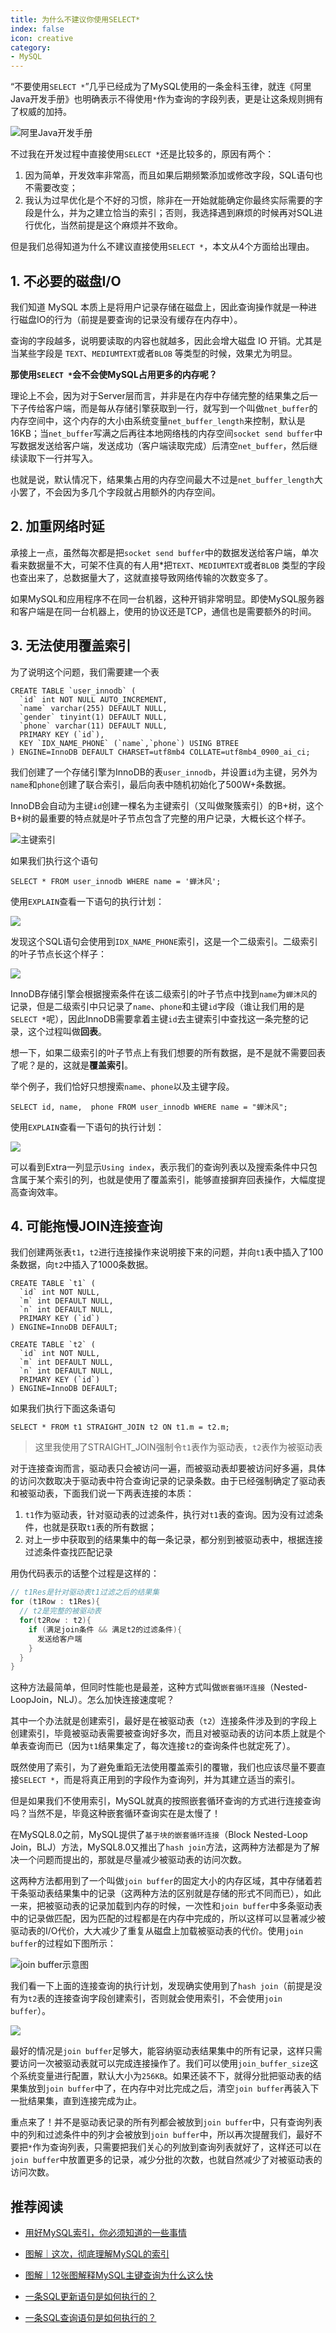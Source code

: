 ```yaml
---
title: 为什么不建议你使用SELECT*
index: false
icon: creative
category:
- MySQL
---
```


“不要使用`SELECT *`”几乎已经成为了MySQL使用的一条金科玉律，就连《阿里Java开发手册》也明确表示不得使用`*`作为查询的字段列表，更是让这条规则拥有了权威的加持。

![阿里Java开发手册](http://qiniu.chanmufeng.com/2022-03-26-022847.png)

不过我在开发过程中直接使用`SELECT *`还是比较多的，原因有两个：

1. 因为简单，开发效率非常高，而且如果后期频繁添加或修改字段，SQL语句也不需要改变；
2. 我认为过早优化是个不好的习惯，除非在一开始就能确定你最终实际需要的字段是什么，并为之建立恰当的索引；否则，我选择遇到麻烦的时候再对SQL进行优化，当然前提是这个麻烦并不致命。

但是我们总得知道为什么不建议直接使用`SELECT *`，本文从4个方面给出理由。

## 1. 不必要的磁盘I/O

我们知道 MySQL 本质上是将用户记录存储在磁盘上，因此查询操作就是一种进行磁盘IO的行为（前提是要查询的记录没有缓存在内存中）。

查询的字段越多，说明要读取的内容也就越多，因此会增大磁盘 IO 开销。尤其是当某些字段是 `TEXT`、`MEDIUMTEXT`或者`BLOB` 等类型的时候，效果尤为明显。

**那使用`SELECT *`会不会使MySQL占用更多的内存呢？**

理论上不会，因为对于Server层而言，并非是在内存中存储完整的结果集之后一下子传给客户端，而是每从存储引擎获取到一行，就写到一个叫做`net_buffer`的内存空间中，这个内存的大小由系统变量`net_buffer_length`来控制，默认是16KB；当`net_buffer`写满之后再往本地网络栈的内存空间`socket send buffer`中写数据发送给客户端，发送成功（客户端读取完成）后清空`net_buffer`，然后继续读取下一行并写入。

也就是说，默认情况下，结果集占用的内存空间最大不过是`net_buffer_length`大小罢了，不会因为多几个字段就占用额外的内存空间。

## 2. 加重网络时延

承接上一点，虽然每次都是把`socket send buffer`中的数据发送给客户端，单次看来数据量不大，可架不住真的有人用*把`TEXT`、`MEDIUMTEXT`或者`BLOB` 类型的字段也查出来了，总数据量大了，这就直接导致网络传输的次数变多了。

如果MySQL和应用程序不在同一台机器，这种开销非常明显。即使MySQL服务器和客户端是在同一台机器上，使用的协议还是TCP，通信也是需要额外的时间。

## 3. 无法使用覆盖索引

为了说明这个问题，我们需要建一个表

```mysql
CREATE TABLE `user_innodb` (
  `id` int NOT NULL AUTO_INCREMENT,
  `name` varchar(255) DEFAULT NULL,
  `gender` tinyint(1) DEFAULT NULL,
  `phone` varchar(11) DEFAULT NULL,
  PRIMARY KEY (`id`),
  KEY `IDX_NAME_PHONE` (`name`,`phone`) USING BTREE
) ENGINE=InnoDB DEFAULT CHARSET=utf8mb4 COLLATE=utf8mb4_0900_ai_ci;
```

我们创建了一个存储引擎为InnoDB的表`user_innodb`，并设置`id`为主键，另外为`name`和`phone`创建了联合索引，最后向表中随机初始化了500W+条数据。

InnoDB会自动为主键`id`创建一棵名为主键索引（又叫做聚簇索引）的B+树，这个B+树的最重要的特点就是叶子节点包含了完整的用户记录，大概长这个样子。

![主键索引](http://qiniu.chanmufeng.com/2022-03-26-055239.png)

如果我们执行这个语句

```mysql
SELECT * FROM user_innodb WHERE name = '蝉沐风';
```

使用`EXPLAIN`查看一下语句的执行计划：

![](http://qiniu.chanmufeng.com/2022-03-26-060403.png)

发现这个SQL语句会使用到`IDX_NAME_PHONE`索引，这是一个二级索引。二级索引的叶子节点长这个样子：

![](http://qiniu.chanmufeng.com/2022-03-26-062618.png)

InnoDB存储引擎会根据搜索条件在该二级索引的叶子节点中找到`name`为`蝉沐风`的记录，但是二级索引中只记录了`name`、`phone`和主键`id`字段（谁让我们用的是`SELECT *`呢），因此InnoDB需要拿着主键`id`去主键索引中查找这一条完整的记录，这个过程叫做**回表**。

想一下，如果二级索引的叶子节点上有我们想要的所有数据，是不是就不需要回表了呢？是的，这就是**覆盖索引**。

举个例子，我们恰好只想搜索`name`、`phone`以及主键字段。

```mysql
SELECT id, name,  phone FROM user_innodb WHERE name = "蝉沐风";
```

使用`EXPLAIN`查看一下语句的执行计划：

![](http://qiniu.chanmufeng.com/2022-03-26-062859.png)

可以看到Extra一列显示`Using index`，表示我们的查询列表以及搜索条件中只包含属于某个索引的列，也就是使用了覆盖索引，能够直接摒弃回表操作，大幅度提高查询效率。

## 4. 可能拖慢JOIN连接查询

我们创建两张表`t1`，`t2`进行连接操作来说明接下来的问题，并向`t1`表中插入了100条数据，向`t2`中插入了1000条数据。

```mysql
CREATE TABLE `t1` (
  `id` int NOT NULL,
  `m` int DEFAULT NULL,
  `n` int DEFAULT NULL,
  PRIMARY KEY (`id`)
) ENGINE=InnoDB DEFAULT;

CREATE TABLE `t2` (
  `id` int NOT NULL,
  `m` int DEFAULT NULL,
  `n` int DEFAULT NULL,
  PRIMARY KEY (`id`)
) ENGINE=InnoDB DEFAULT;
```

如果我们执行下面这条语句

```mysql
SELECT * FROM t1 STRAIGHT_JOIN t2 ON t1.m = t2.m;
```

> 这里我使用了STRAIGHT_JOIN强制令`t1`表作为驱动表，`t2`表作为被驱动表

对于连接查询而言，驱动表只会被访问一遍，而被驱动表却要被访问好多遍，具体的访问次数取决于驱动表中符合查询记录的记录条数。由于已经强制确定了驱动表和被驱动表，下面我们说一下两表连接的本质：

1. `t1`作为驱动表，针对驱动表的过滤条件，执行对`t1`表的查询。因为没有过滤条件，也就是获取`t1`表的所有数据；
2. 对上一步中获取到的结果集中的每一条记录，都分别到被驱动表中，根据连接过滤条件查找匹配记录

用伪代码表示的话整个过程是这样的：

```c
// t1Res是针对驱动表t1过滤之后的结果集
for (t1Row : t1Res){
  // t2是完整的被驱动表
  for(t2Row : t2){
  	if (满足join条件 && 满足t2的过滤条件){
      发送给客户端
    }  
  }
}
```

这种方法最简单，但同时性能也是最差，这种方式叫做`嵌套循环连接`（Nested-LoopJoin，NLJ）。怎么加快连接速度呢？

其中一个办法就是创建索引，最好是在被驱动表（`t2`）连接条件涉及到的字段上创建索引，毕竟被驱动表需要被查询好多次，而且对被驱动表的访问本质上就是个单表查询而已（因为`t1`结果集定了，每次连接`t2`的查询条件也就定死了）。

既然使用了索引，为了避免重蹈无法使用覆盖索引的覆辙，我们也应该尽量不要直接`SELECT *`，而是将真正用到的字段作为查询列，并为其建立适当的索引。

但是如果我们不使用索引，MySQL就真的按照嵌套循环查询的方式进行连接查询吗？当然不是，毕竟这种嵌套循环查询实在是太慢了！

在MySQL8.0之前，MySQL提供了`基于块的嵌套循环连接`（Block Nested-Loop Join，BLJ）方法，MySQL8.0又推出了`hash join`方法，这两种方法都是为了解决一个问题而提出的，那就是尽量减少被驱动表的访问次数。

这两种方法都用到了一个叫做`join buffer`的固定大小的内存区域，其中存储着若干条驱动表结果集中的记录（这两种方法的区别就是存储的形式不同而已），如此一来，把被驱动表的记录加载到内存的时候，一次性和`join buffer`中多条驱动表中的记录做匹配，因为匹配的过程都是在内存中完成的，所以这样可以显著减少被驱动表的I/O代价，大大减少了重复从磁盘上加载被驱动表的代价。使用`join buffer`的过程如下图所示：

![join buffer示意图](http://qiniu.chanmufeng.com/2022-03-26-103918.png)

我们看一下上面的连接查询的执行计划，发现确实使用到了`hash join`（前提是没有为`t2`表的连接查询字段创建索引，否则就会使用索引，不会使用`join buffer`）。

![](http://qiniu.chanmufeng.com/2022-03-26-103915.png)

最好的情况是`join buffer`足够大，能容纳驱动表结果集中的所有记录，这样只需要访问一次被驱动表就可以完成连接操作了。我们可以使用`join_buffer_size`这个系统变量进行配置，默认大小为`256KB`。如果还装不下，就得分批把驱动表的结果集放到`join buffer`中了，在内存中对比完成之后，清空`join buffer`再装入下一批结果集，直到连接完成为止。

重点来了！并不是驱动表记录的所有列都会被放到`join buffer`中，只有查询列表中的列和过滤条件中的列才会被放到`join buffer`中，所以再次提醒我们，最好不要把`*`作为查询列表，只需要把我们关心的列放到查询列表就好了，这样还可以在`join buffer`中放置更多的记录，减少分批的次数，也就自然减少了对被驱动表的访问次数。

## 推荐阅读

- [用好MySQL索引，你必须知道的一些事情 ](https://mp.weixin.qq.com/s?__biz=MzI1MDU0MTc2MQ==&mid=2247484338&idx=1&sn=f753421c70f0e436c040af9e969c3331&chksm=e981e01cdef6690ae6e4bec7c92b436019f5f30e02f35524ca8e144a92b8aa743fc2c51d2c27#rd)

- [图解｜这次，彻底理解MySQL的索引 ](https://mp.weixin.qq.com/s?__biz=MzI1MDU0MTc2MQ==&mid=2247484276&idx=1&sn=7feb868c19cbd9cce40d7818366e797a&chksm=e981e0dadef669cc58975ec582f530f60f0120405121a09082c260e1cf596204242c2b6bb4da#rd)
- [图解｜12张图解释MySQL主键查询为什么这么快](https://mp.weixin.qq.com/s?__biz=MzI1MDU0MTc2MQ==&mid=2247484235&idx=1&sn=d0a8ae41c280de196f8f439561928f3f&chksm=e981e0e5def669f386ca16ee67c3658df8f2650bc74e1ee56d46ae0afc42a8cf8ae9d0b09f76#rd)

- [一条SQL更新语句是如何执行的？](https://mp.weixin.qq.com/s?__biz=MzI1MDU0MTc2MQ==&mid=2247484093&idx=1&sn=f0fb512d536701c3e0ecdbf330fd6f9d&chksm=e981e113def668058493e9102039b45034312946326fca9906744615b4547a364aa7bc445c16#rd)
- [一条SQL查询语句是如何执行的？](https://mp.weixin.qq.com/s?__biz=MzI1MDU0MTc2MQ==&mid=2247484069&idx=1&sn=d40d90ab9e3041757262be5192a46e9e&chksm=e981e10bdef6681dde2ede9c1293e4b379fb827ab3c7d64ae828311c4ee14e19e20d7537d5f0#rd)

